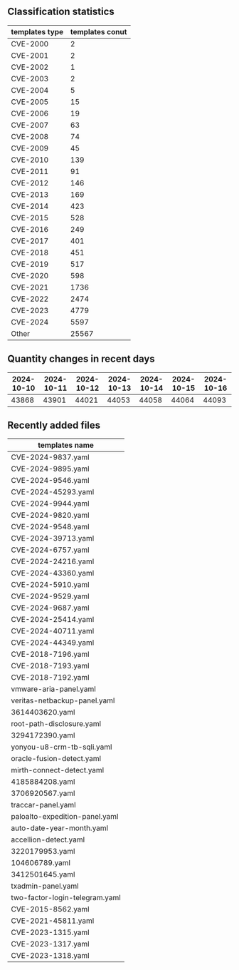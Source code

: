 ## Classification statistics
| templates type | templates conut | 
| --- | --- |
| CVE-2000 | 2 |
| CVE-2001 | 2 |
| CVE-2002 | 1 |
| CVE-2003 | 2 |
| CVE-2004 | 5 |
| CVE-2005 | 15 |
| CVE-2006 | 19 |
| CVE-2007 | 63 |
| CVE-2008 | 74 |
| CVE-2009 | 45 |
| CVE-2010 | 139 |
| CVE-2011 | 91 |
| CVE-2012 | 146 |
| CVE-2013 | 169 |
| CVE-2014 | 423 |
| CVE-2015 | 528 |
| CVE-2016 | 249 |
| CVE-2017 | 401 |
| CVE-2018 | 451 |
| CVE-2019 | 517 |
| CVE-2020 | 598 |
| CVE-2021 | 1736 |
| CVE-2022 | 2474 |
| CVE-2023 | 4779 |
| CVE-2024 | 5597 |
| Other | 25567 |
## Quantity changes in recent days
|2024-10-10 | 2024-10-11 | 2024-10-12 | 2024-10-13 | 2024-10-14 | 2024-10-15 | 2024-10-16|
|--- | ------ | ------ | ------ | ------ | ------ | ---|
|43868 | 43901 | 44021 | 44053 | 44058 | 44064 | 44093|
## Recently added files
| templates name | 
| --- |
| CVE-2024-9837.yaml |
| CVE-2024-9895.yaml |
| CVE-2024-9546.yaml |
| CVE-2024-45293.yaml |
| CVE-2024-9944.yaml |
| CVE-2024-9820.yaml |
| CVE-2024-9548.yaml |
| CVE-2024-39713.yaml |
| CVE-2024-6757.yaml |
| CVE-2024-24216.yaml |
| CVE-2024-43360.yaml |
| CVE-2024-5910.yaml |
| CVE-2024-9529.yaml |
| CVE-2024-9687.yaml |
| CVE-2024-25414.yaml |
| CVE-2024-40711.yaml |
| CVE-2024-44349.yaml |
| CVE-2018-7196.yaml |
| CVE-2018-7193.yaml |
| CVE-2018-7192.yaml |
| vmware-aria-panel.yaml |
| veritas-netbackup-panel.yaml |
| 3614403620.yaml |
| root-path-disclosure.yaml |
| 3294172390.yaml |
| yonyou-u8-crm-tb-sqli.yaml |
| oracle-fusion-detect.yaml |
| mirth-connect-detect.yaml |
| 4185884208.yaml |
| 3706920567.yaml |
| traccar-panel.yaml |
| paloalto-expedition-panel.yaml |
| auto-date-year-month.yaml |
| accellion-detect.yaml |
| 3220179953.yaml |
| 104606789.yaml |
| 3412501645.yaml |
| txadmin-panel.yaml |
| two-factor-login-telegram.yaml |
| CVE-2015-8562.yaml |
| CVE-2021-45811.yaml |
| CVE-2023-1315.yaml |
| CVE-2023-1317.yaml |
| CVE-2023-1318.yaml |
